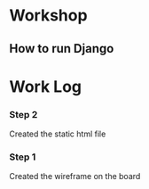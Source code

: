 # Workshop
## How to run Django
### 
# Work Log
### Step 2
Created the static html file
### Step 1
Created the wireframe on the board
